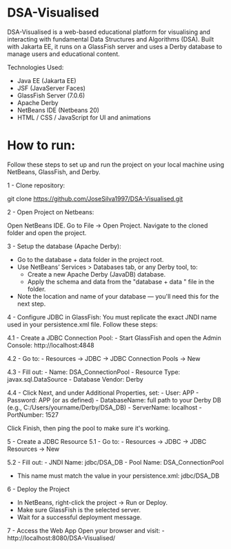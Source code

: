 # DSA-Visualised
DSA-Visualised is a web-based educational platform for visualising and interacting with fundamental Data Structures and Algorithms (DSA). Built with Jakarta EE, it runs on a GlassFish server and uses a Derby database to manage users and educational content.

Technologies Used:
- Java EE (Jakarta EE)
- JSF (JavaServer Faces)
- GlassFish Server (7.0.6)
- Apache Derby
- NetBeans IDE (Netbeans 20)
- HTML / CSS / JavaScript for UI and animations

# How to run:
Follow these steps to set up and run the project on your local machine using NetBeans, GlassFish, and Derby.

1 - Clone repository:

  git clone https://github.com/JoseSilva1997/DSA-Visualised.git

2 - Open Project on Netbeans:

  Open NetBeans IDE.
  Go to File → Open Project.
  Navigate to the cloned folder and open the project.

3 - Setup the database (Apache Derby):
  - Go to the database + data folder in the project root.
  - Use NetBeans’ Services > Databases tab, or any Derby tool, to:
      - Create a new Apache Derby (JavaDB) database.
      - Apply the schema and data from the "database + data " file in the folder.
  - Note the location and name of your database — you'll need this for the next step.

4 - Configure JDBC in GlassFish:
  You must replicate the exact JNDI name used in your persistence.xml file. Follow these steps:

  4.1 - Create a JDBC Connection Pool:
    - Start GlassFish and open the Admin Console: http://localhost:4848

  4.2 - Go to:
    - Resources → JDBC → JDBC Connection Pools → New

  4.3 - Fill out:
    - Name: DSA_ConnectionPool
    - Resource Type: javax.sql.DataSource
    - Database Vendor: Derby
  
  4.4 - Click Next, and under Additional Properties, set:
    - User: APP
    - Password: APP (or as defined)
    - DatabaseName: full path to your Derby DB (e.g., C:/Users/yourname/Derby/DSA_DB)
    - ServerName: localhost
    - PortNumber: 1527

Click Finish, then ping the pool to make sure it's working.

5 - Create a JDBC Resource
  5.1 - Go to:
    - Resources → JDBC → JDBC Resources → New
  
  5.2 - Fill out:
    - JNDI Name: jdbc/DSA_DB
    - Pool Name: DSA_ConnectionPool

  - This name must match the value in your persistence.xml: <jta-data-source>jdbc/DSA_DB</jta-data-source>

6 - Deploy the Project
  - In NetBeans, right-click the project → Run or Deploy.
  - Make sure GlassFish is the selected server.
  - Wait for a successful deployment message.

7 - Access the Web App
  Open your browser and visit:
    - http://localhost:8080/DSA-Visualised/
